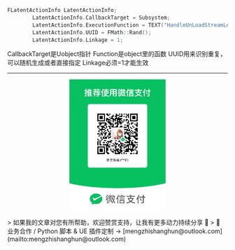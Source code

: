 ```C++
FLatentActionInfo LatentActionInfo;
		LatentActionInfo.CallbackTarget = Subsystem;
		LatentActionInfo.ExecutionFunction = TEXT("HandleUnLoadStreamLevel");
		LatentActionInfo.UUID = FMath::Rand();
		LatentActionInfo.Linkage = 1;
```
CallbackTarget是Uobject指针
Function是object里的函数
UUID用来识别重复，可以随机生成或者直接指定
Linkage必须=1才能生效


---

<p align="center">
  <img src="https://raw.githubusercontent.com/mengzhishanghun/mengzhishanghun/main/PayCodes/WeChatPay.jpg" width="220"/>
</p>
> 如果我的文章对您有所帮助，欢迎赞赏支持，让我有更多动力持续分享 🙏   
> 💼 业务合作 / Python 脚本 & UE 插件定制 → [mengzhishanghun@outlook.com](mailto:mengzhishanghun@outlook.com)